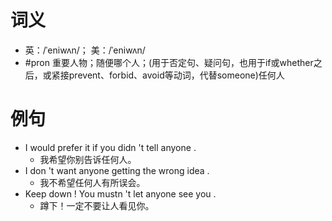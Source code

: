 # 词义
- 英：/ˈeniwʌn/； 美：/ˈeniwʌn/
- #pron 重要人物；随便哪个人；(用于否定句、疑问句，也用于if或whether之后，或紧接prevent、forbid、avoid等动词，代替someone)任何人
# 例句
- I would prefer it if you didn 't tell anyone .
	- 我希望你别告诉任何人。
- I don 't want anyone getting the wrong idea .
	- 我不希望任何人有所误会。
- Keep down ! You mustn 't let anyone see you .
	- 蹲下！一定不要让人看见你。
